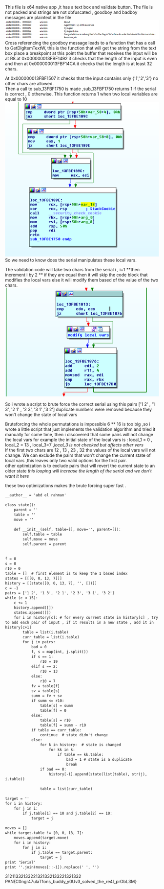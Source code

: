 This file is x64 native app ,it has a text box and validate button.
The file is not packed and strings are not obfuscated , goodboy and badboy messages are plaintext in the file
![](1.PNG)  
Cross referencing the goodboy message leads to a function that has a call to GetDlgItemTextW, this is the function that will get the string from the text box
place a breakpoint at this point the buffer that receives the input will be at R8
at 0x000000013FBF1492 it checks that the length of the input is even and then at 0x000000013FBF14CA it checks that the length is at least 32 chars.  

At 0x000000013FBF1507 it checks that the input contains only {'1','2','3'} no other chars are allowed.  
Then a call to sub_13FBF1750 is made ,sub_13FBF1750 returns 1 if the serial is correct , 0 otherwise.
This function returns 1 when two local variables are equal to 10  
![](2.PNG)  
So we need to know does the serial manipulates these local vars.  

The validation code will take two chars from the serial i , i+1 **then increment i by 2 ** if they are equal then it will skip the code block that modifies the local vars
else it will modify them based of the value of the two chars.
![](3.PNG)  

So i wrote a script to brute force the correct serial using this pairs  ['1 2' , '1 3', '2 1' , '2 3', '3 1' ,'3 2'] 
duplicate numbers were removed because they won't change the state of local vars 

Bruteforcing the whole permutations is impossible  6 ** 16 is too big ,so i wrote a little script that just implements the validation algorithm and tried it manually for some time, then i discovered that some pairs will not change the local vars
for example the initial state of the local vars is : local_1 = 0 , local_2 = 13 , local_3=7 ,*local_3 is not checked but affects other vars*  
If the first two chars are 12 , 13 , 23 , 32 the values of the local vars will not change.
We can exclude the pairs that won't change the current state of local vars ,this leaves only two valid options for the first pair.  
other optimization is to exclude pairs that will revert the current state to an older state *this looping will increase the length of the serial and we don't want it here*

these two optimizations makes the brute forcing super fast .
```
__author__ = 'abd el rahman'

class state():
    parent = ''
    table = ''
    move = ''

    def __init__(self, table=[], move='', parent=[]):
        self.table = table
        self.move = move
        self.parent = parent


f = 0
s = 0
r10 = 0
table = []  # first element is to keep the 1 based index
states = [[[0, 0, 13, 7]]]
history = [[state([0, 0, 13, 7], '', [])]]
c = -1
pairs = ['1 2', '1 3', '2 1', '2 3', '3 1', '3 2']
while (c < 15):
    c += 1
    history.append([])
    states.append([])
    for i in history[c]: # for every current state in history[c] , try to add each pair of input , if it results in a new state , add it in history[c+1]
        table = list(i.table)
        curr_table = list(i.table)
        for j in pairs:
            bad = 0
            f, s = map(int, j.split())
            if s == 1:
                r10 = 19
            elif s == 2:
                r10 = 13
            else:
                r10 = 7
            fv = table[f]
            sv = table[s]
            summ = fv + sv
            if summ <= r10:
                table[s] = summ
                table[f] = 0
            else:
                table[s] = r10
                table[f] = summ - r10
            if table == curr_table:
                continue  # state didn't change
            else:
                for k in history:  # state is changed
                    for kk in k:
                        if table == kk.table:
                            bad = 1 # state is a duplicate
                            break
                if bad == 0:
                    history[-1].append(state(list(table), str(j), i.table))

                table = list(curr_table)

target = ''
for i in history:
    for j in i:
        if j.table[1] == 10 and j.table[2] == 10:
            target = j

moves = []
while target.table != [0, 0, 13, 7]:
    moves.append(target.move)
    for i in history:
        for j in i:
            if j.table == target.parent:
                target = j
print 'Serial'
print ''.join(moves[::-1]).replace(' ', '')

```
31211332133221321332133221321332
PAN{C0ngr47ulaT1ons_buddy_y0Uv3_solved_the_re4l_prObL3M}
